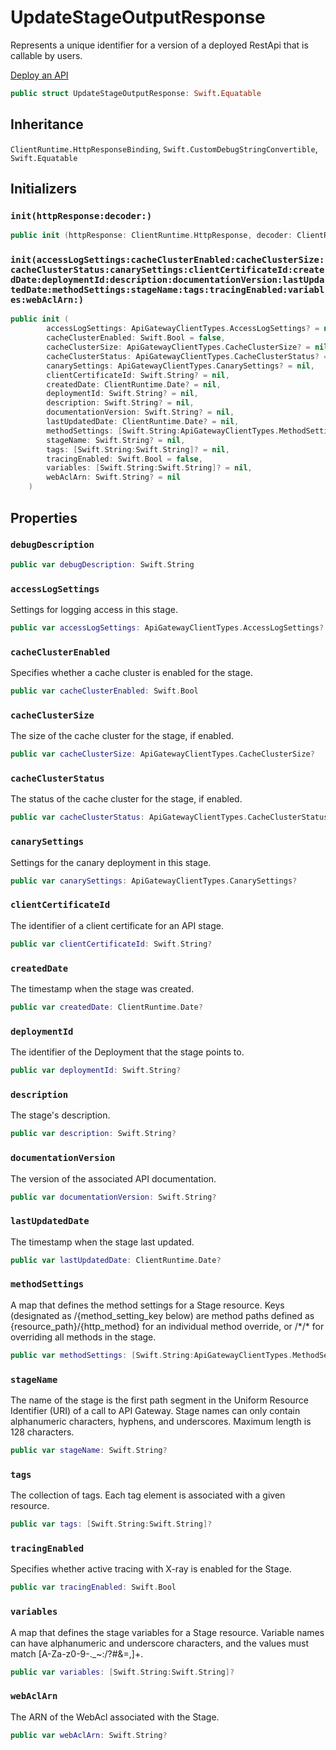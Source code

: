 # UpdateStageOutputResponse

Represents a unique identifier for a version of a deployed RestApi that is callable by users.

<div class="seeAlso">
<a href="https:​//docs.aws.amazon.com/apigateway/latest/developerguide/how-to-deploy-api.html">Deploy an API
</div>

``` swift
public struct UpdateStageOutputResponse: Swift.Equatable 
```

## Inheritance

`ClientRuntime.HttpResponseBinding`, `Swift.CustomDebugStringConvertible`, `Swift.Equatable`

## Initializers

### `init(httpResponse:decoder:)`

``` swift
public init (httpResponse: ClientRuntime.HttpResponse, decoder: ClientRuntime.ResponseDecoder? = nil) throws 
```

### `init(accessLogSettings:cacheClusterEnabled:cacheClusterSize:cacheClusterStatus:canarySettings:clientCertificateId:createdDate:deploymentId:description:documentationVersion:lastUpdatedDate:methodSettings:stageName:tags:tracingEnabled:variables:webAclArn:)`

``` swift
public init (
        accessLogSettings: ApiGatewayClientTypes.AccessLogSettings? = nil,
        cacheClusterEnabled: Swift.Bool = false,
        cacheClusterSize: ApiGatewayClientTypes.CacheClusterSize? = nil,
        cacheClusterStatus: ApiGatewayClientTypes.CacheClusterStatus? = nil,
        canarySettings: ApiGatewayClientTypes.CanarySettings? = nil,
        clientCertificateId: Swift.String? = nil,
        createdDate: ClientRuntime.Date? = nil,
        deploymentId: Swift.String? = nil,
        description: Swift.String? = nil,
        documentationVersion: Swift.String? = nil,
        lastUpdatedDate: ClientRuntime.Date? = nil,
        methodSettings: [Swift.String:ApiGatewayClientTypes.MethodSetting]? = nil,
        stageName: Swift.String? = nil,
        tags: [Swift.String:Swift.String]? = nil,
        tracingEnabled: Swift.Bool = false,
        variables: [Swift.String:Swift.String]? = nil,
        webAclArn: Swift.String? = nil
    )
```

## Properties

### `debugDescription`

``` swift
public var debugDescription: Swift.String 
```

### `accessLogSettings`

Settings for logging access in this stage.

``` swift
public var accessLogSettings: ApiGatewayClientTypes.AccessLogSettings?
```

### `cacheClusterEnabled`

Specifies whether a cache cluster is enabled for the stage.

``` swift
public var cacheClusterEnabled: Swift.Bool
```

### `cacheClusterSize`

The size of the cache cluster for the stage, if enabled.

``` swift
public var cacheClusterSize: ApiGatewayClientTypes.CacheClusterSize?
```

### `cacheClusterStatus`

The status of the cache cluster for the stage, if enabled.

``` swift
public var cacheClusterStatus: ApiGatewayClientTypes.CacheClusterStatus?
```

### `canarySettings`

Settings for the canary deployment in this stage.

``` swift
public var canarySettings: ApiGatewayClientTypes.CanarySettings?
```

### `clientCertificateId`

The identifier of a client certificate for an API stage.

``` swift
public var clientCertificateId: Swift.String?
```

### `createdDate`

The timestamp when the stage was created.

``` swift
public var createdDate: ClientRuntime.Date?
```

### `deploymentId`

The identifier of the Deployment that the stage points to.

``` swift
public var deploymentId: Swift.String?
```

### `description`

The stage's description.

``` swift
public var description: Swift.String?
```

### `documentationVersion`

The version of the associated API documentation.

``` swift
public var documentationVersion: Swift.String?
```

### `lastUpdatedDate`

The timestamp when the stage last updated.

``` swift
public var lastUpdatedDate: ClientRuntime.Date?
```

### `methodSettings`

A map that defines the method settings for a Stage resource. Keys (designated as /{method\_setting\_key below) are method paths defined as {resource\_path}/{http\_method} for an individual method override, or /\*/\* for overriding all methods in the stage.  <!-- Any forward slash ("/") characters in the resource_path part must be encoded as "~1" as in, for example, ~1resource~1sub-resource/GET.-->

``` swift
public var methodSettings: [Swift.String:ApiGatewayClientTypes.MethodSetting]?
```

### `stageName`

The name of the stage is the first path segment in the Uniform Resource Identifier (URI) of a call to API Gateway. Stage names can only contain alphanumeric characters, hyphens, and underscores. Maximum length is 128 characters.

``` swift
public var stageName: Swift.String?
```

### `tags`

The collection of tags. Each tag element is associated with a given resource.

``` swift
public var tags: [Swift.String:Swift.String]?
```

### `tracingEnabled`

Specifies whether active tracing with X-ray is enabled for the Stage.

``` swift
public var tracingEnabled: Swift.Bool
```

### `variables`

A map that defines the stage variables for a Stage resource. Variable names can
have alphanumeric and underscore characters, and the values must match \[A-Za-z0-9-.\_~:​/?\#&=,\]+.

``` swift
public var variables: [Swift.String:Swift.String]?
```

### `webAclArn`

The ARN of the WebAcl associated with the Stage.

``` swift
public var webAclArn: Swift.String?
```
